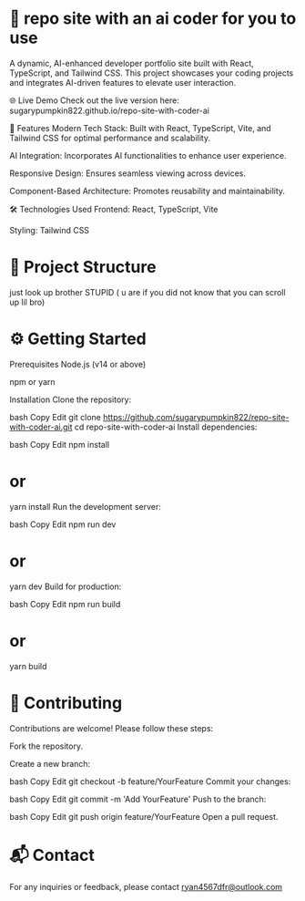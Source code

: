 # 🧠 repo site with an ai coder for you to use

A dynamic, AI-enhanced developer portfolio site built with React, TypeScript, and Tailwind CSS. This project showcases your coding projects and integrates AI-driven features to elevate user interaction.

🌐 Live Demo
Check out the live version here: sugarypumpkin822.github.io/repo-site-with-coder-ai

🚀 Features
Modern Tech Stack: Built with React, TypeScript, Vite, and Tailwind CSS for optimal performance and scalability.

AI Integration: Incorporates AI functionalities to enhance user experience.

Responsive Design: Ensures seamless viewing across devices.

Component-Based Architecture: Promotes reusability and maintainability.

🛠️ Technologies Used
Frontend: React, TypeScript, Vite

Styling: Tailwind CSS

# 📁 Project Structure
just look up brother STUPID ( u are if you did not know that you can scroll up lil bro)

# ⚙️ Getting Started
Prerequisites
Node.js (v14 or above)

npm or yarn

Installation
Clone the repository:

bash
Copy
Edit
git clone https://github.com/sugarypumpkin822/repo-site-with-coder-ai.git
cd repo-site-with-coder-ai
Install dependencies:

bash
Copy
Edit
npm install
# or
yarn install
Run the development server:

bash
Copy
Edit
npm run dev
# or
yarn dev
Build for production:

bash
Copy
Edit
npm run build
# or
yarn build



# 🤝 Contributing

Contributions are welcome! Please follow these steps:

Fork the repository.

Create a new branch:

bash
Copy
Edit
git checkout -b feature/YourFeature
Commit your changes:

bash
Copy
Edit
git commit -m 'Add YourFeature'
Push to the branch:

bash
Copy
Edit
git push origin feature/YourFeature
Open a pull request.


# 📬 Contact
For any inquiries or feedback, please contact ryan4567dfr@outlook.com
